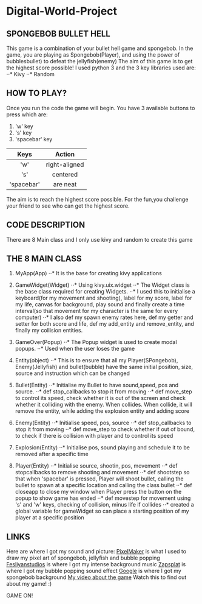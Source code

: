 # Digital-World-Project
SPONGEBOB BULLET HELL
------
This game is a combination of your bullet hell game and spongebob.
In the game, you are playing as Spongebob(Player), and using the power of bubblesbullet) to defeat the jellyfish(enemy)
The aim of this game is to get the highest score possible!
I used python 3 and the 3 key libraries used are:
⋅⋅* Kivy
⋅⋅* Random

HOW TO PLAY?
------
Once you run the code the game will begin. 
You have 3 available buttons to press which are:
1. 'w' key
2. 's' key
3. 'spacebar' key

| Keys          | Action        |
| :-----------: |:-------------:| 
| 'w'           | right-aligned | 
| 's'           | centered      |   
| 'spacebar'    | are neat      |   

The aim is to reach the highest score possible. For the fun,you challenge your friend to see who can get the highest score.

CODE DESCRIPTION
------

There are 8 Main class and I only use kivy and random to create this game

THE 8 MAIN CLASS
------
1. MyApp(App)
⋅⋅* It is the base for creating kivy applications

2. GameWidget(Widget)
⋅⋅* Using kivy.uix.widget
⋅⋅* The Widget class is the base class required for creating Widgets. 
⋅⋅* I used this to initialise a keyboard(for my movement and shooting), label for my score, label for my life, canvas for background, play sound and finally create a time interval(so that movement for my character is the same for every computer)
⋅⋅* I also def my spawn enemy rates here, def my getter and setter for both score and life, def my add_entity and remove_entity, and finally my collision entities.

3. GameOver(Popup)
⋅⋅* The Popup widget is used to create modal popups. 
⋅⋅* Used when the user loses the game
4. Entity(object)
⋅⋅* This is to ensure that all my Player(SPongebob), Enemy(Jellyfish) and bullet(bubble) have the same initial position, size, source and instruction which can be changed

5. Bullet(Entity)
⋅⋅* Initialise my Bullet to have sound,speed, pos and source.
⋅⋅* def stop_callbacks to stop it from moving
⋅⋅* def move_step to control its speed, check whether it is out of the screen and check whether it colliding with the enemy. When collides. When collide, it will remove the entity, while adding the explosion entity and adding score

6. Enemy(Entity)
⋅⋅* Initialise speed, pos, source
⋅⋅* def stop_callbacks to stop it from moving
⋅⋅* def move_step to check whether if out of bound, to check if there is collision with player and to control its speed

7. Explosion(Entity)
⋅⋅* Initialise pos, sound playing and schedule it to be removed after a specific time

8. Player(Entity)
⋅⋅* Initialise source, shootin, pos, movement
⋅⋅* def stopcallbacks to remove shooting and movement
⋅⋅* def shootstep so that when 'spacebar' is pressed, Player will shoot bullet, calling the bullet to spawn at a specific location and calling the class bullet
⋅⋅* def closeapp to close my window when Player press the button on the popup to show game has ended
⋅⋅* def movestep for movement using 's' and 'w' keys, checking of collision, minus life if collides
⋅⋅* created a global variable for gameWidget so can place a starting position of my player at a specific position


LINKS
------
Here are where I got my sound and picture:
[PixelMaker](http://pixelartmaker.com/) is what I used to draw my pixel art of spongebob, jellyfish and bubble popping 
[Fesliyanstudios](https://www.fesliyanstudios.com/royalty-free-music/downloads-c/action-music/9) is where I got my intense background music
[Zapsplat](https://www.zapsplat.com/page/2/?s=bubble+popping&post_type=music&sound-effect-category-id) is where I got my bubble popping sound effect
[Google](https://www.google.com/url?sa=i&url=https%3A%2F%2Fpngimage.net%2Fspongebob-background-png-4%2F&psig=AOvVaw3NHbAStm8MasfLgT_ft58C&ust=1587832370087000&source=images&cd=vfe&ved=0CAIQjRxqFwoTCOC9_9mbiOkCFQAAAAAdAAAAABAD) is where I got my spongebob background
[My video about the game](https://youtu.be/Yj11rsfllSA) Watch this to find out about my game! :)

GAME ON!
